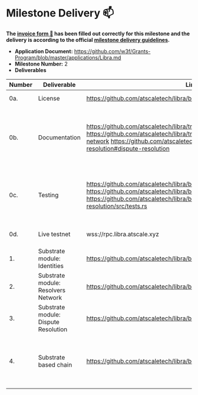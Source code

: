 # Milestone Delivery :mailbox:

**The [invoice form :pencil:](https://docs.google.com/forms/d/e/1FAIpQLSfmNYaoCgrxyhzgoKQ0ynQvnNRoTmgApz9NrMp-hd8mhIiO0A/viewform) has been filled out correctly for this milestone and the delivery is according to the official [milestone delivery guidelines](https://github.com/w3f/Grants-Program/blob/master/docs/milestone-deliverables-guidelines.md).**  

* **Application Document:** https://github.com/w3f/Grants-Program/blob/master/applications/Libra.md
* **Milestone Number:** 2
* **Deliverables**

| Number | Deliverable | Link | Notes |
| ------------- | ------------- | ------------- |------------- |
| 0a. | License |https://github.com/atscaletech/libra/blob/main/LICENSE| Apache License 2.0 |
| 0b. | Documentation | https://github.com/atscaletech/libra/tree/main/pallets/identities#identities https://github.com/atscaletech/libra/tree/main/pallets/resolvers#resolvers-network  https://github.com/atscaletech/libra/tree/main/pallets/dispute-resolution#dispute-resolution | The documentation of identities, resolvers network and dispute resolution pallets. |
| 0c. | Testing |https://github.com/atscaletech/libra/blob/main/pallets/identities/src/tests.rs https://github.com/atscaletech/libra/blob/main/pallets/resolvers/src/tests.rs https://github.com/atscaletech/libra/blob/main/pallets/dispute-resolution/src/tests.rs | The test cases of identities, resolvers network and dispute resolution pallets.|
| 0d. | Live testnet | wss://rpc.libra.atscale.xyz | Deployed testnet of the libra network| 
| 1. | Substrate module: Identities | https://github.com/atscaletech/libra/blob/main/pallets/identities | Identities pallet implementation. | 
| 2.  | Substrate module: Resolvers Network | https://github.com/atscaletech/libra/blob/main/pallets/resolvers | Resolver's application and nomination logic. |
| 3.  | Substrate module: Dispute Resolution | https://github.com/atscaletech/libra/blob/main/pallets/dispute-resolution | Dispute resolution implementation. | 
| 4.  | Substrate based chain | https://github.com/atscaletech/libra/blob/main/runtime/src/lib.rs | Integrate identity pallet, resolvers pallet and dispute resolution pallet with current chain.  |
